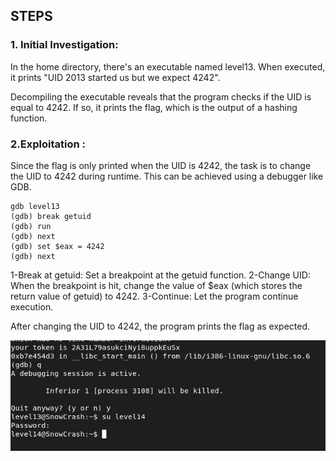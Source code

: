 ## STEPS

### 1. Initial Investigation:
In the home directory, there's an executable named level13. When executed, it prints "UID 2013 started us but we expect 4242".

Decompiling the executable reveals that the program checks if the UID is equal to 4242. If so, it prints the flag, which is the output of a hashing function.

### 2.Exploitation :
Since the flag is only printed when the UID is 4242, the task is to change the UID to 4242 during runtime. This can be achieved using a debugger like GDB.

```
gdb level13
(gdb) break getuid
(gdb) run
(gdb) next
(gdb) set $eax = 4242
(gdb) next
```

1-Break at getuid: Set a breakpoint at the getuid function.
2-Change UID: When the breakpoint is hit, change the value of $eax (which stores the return value of getuid) to 4242.
3-Continue: Let the program continue execution.

After changing the UID to 4242, the program prints the flag as expected.

![alt text](level13.png)
